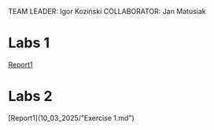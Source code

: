 TEAM LEADER: Igor Koziński
COLLABORATOR: Jan Matusiak

# Labs 1

[Report1](27_02_2025/Report1.md)


# Labs 2
[Report1](10_03_2025/"Exercise 1.md")
